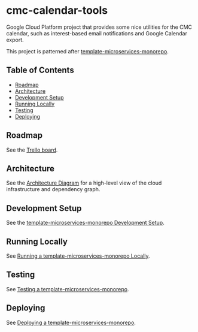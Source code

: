 # cmc-calendar-tools

Google Cloud Platform project that provides some nice utilities for the CMC
calendar, such as interest-based email notifications and Google Calendar export.

This project is patterned after
[template-microservices-monorepo](https://github.com/wild-surmise/template-microservices-monorepo).

## Table of Contents

- [Roadmap](#roadmap)
- [Architecture](#architecture)
- [Development Setup](#development-setup)
- [Running Locally](#running-locally)
- [Testing](#testing)
- [Deploying](#deploying)

## Roadmap

See the [Trello board](https://trello.com/b/YOMHIKfR/cmc-calendar-tools).

## Architecture

See the
[Architecture Diagram](https://drive.google.com/file/d/1CBbCz63O9MWSKpEF6RXBWa0ZRnHGH2h1/view)
for a high-level view of the cloud infrastructure and dependency graph.

## Development Setup

See the
[template-microservices-monorepo Development Setup](https://github.com/wild-surmise/template-microservices-monorepo#development-setup).

## Running Locally

See
[Running a template-microservices-monorepo Locally](https://github.com/wild-surmise/template-microservices-monorepo#running-locally).

## Testing

See
[Testing a template-microservices-monorepo](https://github.com/wild-surmise/template-microservices-monorepo#testing).

## Deploying

See
[Deploying a template-microservices-monorepo](https://github.com/wild-surmise/template-microservices-monorepo#deploying).
